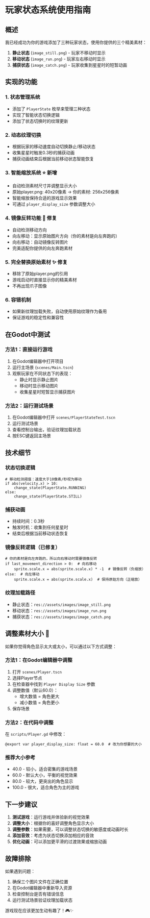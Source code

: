 # 玩家状态系统使用指南

## 概述
我已经成功为你的游戏添加了三种玩家状态，使用你提供的三个精美素材：

1. **静止状态** (`image_still.png`) - 玩家不移动时显示
2. **移动状态** (`image_run.png`) - 玩家左右移动时显示
3. **捕获状态** (`image_catch.png`) - 玩家收集到星星时的短暂动画

## 实现的功能

### 1. 状态管理系统
- 添加了 `PlayerState` 枚举来管理三种状态
- 实现了智能状态切换逻辑
- 添加了状态切换时的纹理更新

### 2. 动态纹理切换
- 根据玩家的移动速度自动切换静止/移动状态
- 收集星星时触发0.3秒的捕获动画
- 捕获动画结束后根据当前移动状态智能恢复

### 3. 智能缩放系统 ⭐ 新增
- 自动检测素材尺寸并调整显示大小
- 原始player.png: 40x20像素 → 你的素材: 256x256像素
- 智能缩放保持合适的游戏显示效果
- 可通过 `player_display_size` 参数调整大小

### 4. 镜像反转功能 🔄 修复
- 自动检测移动方向
- 向左移动：显示原始图片方向（你的素材是向左奔跑的）
- 向右移动：自动镜像反转图片
- 完美适配你提供的向左奔跑素材

### 5. 完全替换原始素材 ✨ 修复
- 移除了原始player.png的引用
- 游戏启动时直接显示你的精美素材
- 不再出现爪子图像

### 6. 容错机制
- 如果新纹理加载失败，自动使用原始纹理作为备用
- 保证游戏的稳定性和兼容性

## 在Godot中测试

### 方法1：直接运行游戏
1. 在Godot编辑器中打开项目
2. 运行主场景 (`scenes/Main.tscn`)
3. 观察玩家在不同状态下的表现：
   - 静止时显示静止图片
   - 移动时显示移动图片
   - 收集星星时短暂显示捕获图片

### 方法2：运行测试场景
1. 在Godot编辑器中打开 `scenes/PlayerStateTest.tscn`
2. 运行测试场景
3. 查看控制台输出，验证纹理加载状态
4. 按ESC键返回主场景

## 技术细节

### 状态切换逻辑
```gdscript
# 移动检测阈值：速度大于10像素/秒视为移动
if abs(velocity.x) > 10:
    change_state(PlayerState.RUNNING)
else:
    change_state(PlayerState.STILL)
```

### 捕获动画
- 持续时间：0.3秒
- 触发时机：收集到任何星星时
- 结束后根据当前移动状态恢复

### 镜像反转逻辑（已修复）
```gdscript
# 你的素材是向左奔跑的，所以向右移动时需要镜像反转
if last_movement_direction > 0:  # 向右移动
    sprite.scale.x = abs(sprite.scale.x) * -1  # 镜像反转（负缩放）
else:  # 向左移动
    sprite.scale.x = abs(sprite.scale.x)  # 保持原始方向（正缩放）
```

### 纹理加载路径
- 静止状态：`res://assets/images/image_still.png`
- 移动状态：`res://assets/images/image_run.png`
- 捕获状态：`res://assets/images/image_catch.png`

## 调整素材大小 🎨

如果你觉得角色显示太大或太小，可以通过以下方式调整：

### 方法1：在Godot编辑器中调整
1. 打开 `scenes/Player.tscn`
2. 选择Player节点
3. 在检查器中找到 `Player Display Size` 参数
4. 调整数值（默认60.0）：
   - 增大数值 = 角色更大
   - 减小数值 = 角色更小
5. 保存场景

### 方法2：在代码中调整
在 `scripts/Player.gd` 中修改：
```gdscript
@export var player_display_size: float = 60.0  # 改为你想要的大小
```

### 推荐大小参考
- 40.0 - 较小，适合密集的游戏场景
- 60.0 - 默认大小，平衡的视觉效果
- 80.0 - 较大，更突出的角色显示
- 100.0 - 很大，适合角色为主的游戏

## 下一步建议

1. **测试游戏**：运行游戏并体验新的视觉效果
2. **调整大小**：根据你的喜好调整角色显示大小
3. **调整参数**：如果需要，可以调整状态切换的敏感度或动画时长
4. **添加音效**：考虑为状态切换添加相应的音效
5. **优化动画**：可以添加更平滑的过渡效果或缩放动画

## 故障排除

如果遇到问题：
1. 确保三个图片文件在正确位置
2. 在Godot编辑器中重新导入资源
3. 检查控制台是否有错误信息
4. 运行测试场景验证纹理加载状态

游戏现在应该更加生动有趣了！🎮✨
